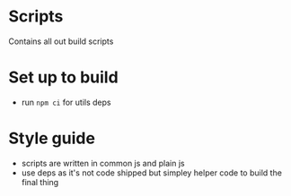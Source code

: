 # Scripts 

Contains all out build scripts 


# Set up to build 

- run `npm ci` for utils deps

# Style guide

- scripts are written in common js and plain js
- use deps as it's not code shipped but simpley helper code to build the final thing